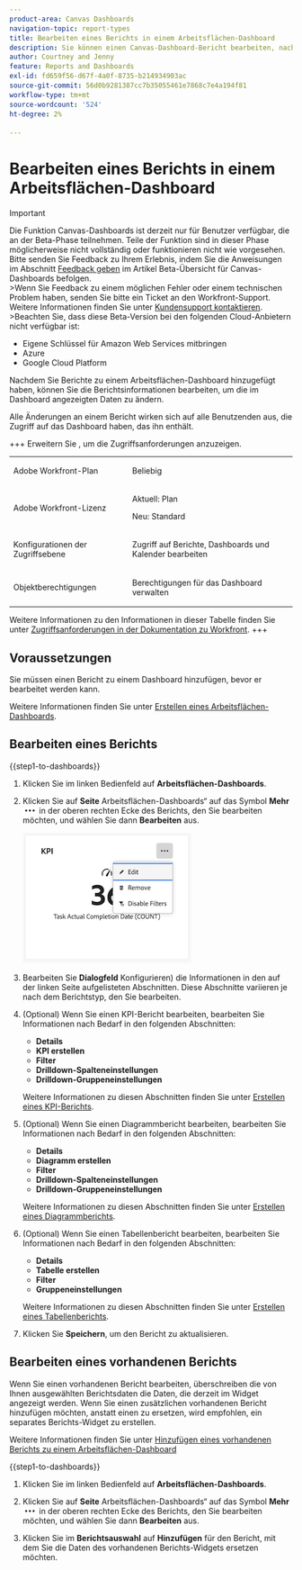 ```yaml
---
product-area: Canvas Dashboards
navigation-topic: report-types
title: Bearbeiten eines Berichts in einem Arbeitsflächen-Dashboard
description: Sie können einen Canvas-Dashboard-Bericht bearbeiten, nachdem er erstellt wurde.
author: Courtney and Jenny
feature: Reports and Dashboards
exl-id: fd659f56-d67f-4a0f-8735-b214934903ac
source-git-commit: 56d0b9281387cc7b35055461e7868c7e4a194f81
workflow-type: tm+mt
source-wordcount: '524'
ht-degree: 2%

---
```


# Bearbeiten eines Berichts in einem Arbeitsflächen-Dashboard

>[!IMPORTANT]
>
>Die Funktion Canvas-Dashboards ist derzeit nur für Benutzer verfügbar, die an der Beta-Phase teilnehmen. Teile der Funktion sind in dieser Phase möglicherweise nicht vollständig oder funktionieren nicht wie vorgesehen. Bitte senden Sie Feedback zu Ihrem Erlebnis, indem Sie die Anweisungen im Abschnitt [Feedback geben](/help/quicksilver/product-announcements/betas/canvas-dashboards-beta/canvas-dashboards-beta-information.md#provide-feedback) im Artikel Beta-Übersicht für Canvas-Dashboards befolgen.<br>
>&#x200B;>Wenn Sie Feedback zu einem möglichen Fehler oder einem technischen Problem haben, senden Sie bitte ein Ticket an den Workfront-Support. Weitere Informationen finden Sie unter [Kundensupport kontaktieren](/help/quicksilver/workfront-basics/tips-tricks-and-troubleshooting/contact-customer-support.md).<br>
>&#x200B;>Beachten Sie, dass diese Beta-Version bei den folgenden Cloud-Anbietern nicht verfügbar ist:
>
>* Eigene Schlüssel für Amazon Web Services mitbringen
>* Azure
>* Google Cloud Platform

Nachdem Sie Berichte zu einem Arbeitsflächen-Dashboard hinzugefügt haben, können Sie die Berichtsinformationen bearbeiten, um die im Dashboard angezeigten Daten zu ändern.

Alle Änderungen an einem Bericht wirken sich auf alle Benutzenden aus, die Zugriff auf das Dashboard haben, das ihn enthält.


+++ Erweitern Sie , um die Zugriffsanforderungen anzuzeigen. 

<table style="table-layout:auto"> 
<col> 
</col> 
<col> 
</col> 
<tbody> 
<tr> 
   <td role="rowheader"><p>Adobe Workfront-Plan</p></td> 
   <td> 
<p>Beliebig </p> 
   </td> 
<tr> 
 <tr> 
   <td role="rowheader"><p>Adobe Workfront-Lizenz</p></td> 
   <td> 
<p>Aktuell: Plan </p> 
<p>Neu: Standard</p> 
   </td> 
   </tr> 
  </tr> 
  <tr> 
   <td role="rowheader"><p>Konfigurationen der Zugriffsebene</p></td> 
   <td><p>Zugriff auf Berichte, Dashboards und Kalender bearbeiten</p>
  </td> 
  </tr>  
        <tr> 
   <td role="rowheader"><p>Objektberechtigungen</p></td> 
   <td><p>Berechtigungen für das Dashboard verwalten</p>
  </td> 
  </tr>
</tbody> 
</table>

Weitere Informationen zu den Informationen in dieser Tabelle finden Sie unter [Zugriffsanforderungen in der Dokumentation zu Workfront](/help/quicksilver/administration-and-setup/add-users/access-levels-and-object-permissions/access-level-requirements-in-documentation.md).
+++

## Voraussetzungen

Sie müssen einen Bericht zu einem Dashboard hinzufügen, bevor er bearbeitet werden kann.

Weitere Informationen finden Sie unter [Erstellen eines Arbeitsflächen-Dashboards](/help/quicksilver/reports-and-dashboards/canvas-dashboards/create-dashboards/create-dashboards.md).

## Bearbeiten eines Berichts

{{step1-to-dashboards}}

1. Klicken Sie im linken Bedienfeld auf **Arbeitsflächen-Dashboards**.

1. Klicken Sie auf **Seite** Arbeitsflächen-Dashboards“ auf das Symbol **Mehr**![&#x200B; Mehr](assets/more-icon.png) in der oberen rechten Ecke des Berichts, den Sie bearbeiten möchten, und wählen Sie dann **Bearbeiten** aus.

   ![Bearbeiten eines Berichts](assets/edit-report-box.png)

1. Bearbeiten Sie **Dialogfeld** Konfigurieren) die Informationen in den auf der linken Seite aufgelisteten Abschnitten. Diese Abschnitte variieren je nach dem Berichtstyp, den Sie bearbeiten.

1. (Optional) Wenn Sie einen KPI-Bericht bearbeiten, bearbeiten Sie Informationen nach Bedarf in den folgenden Abschnitten:

   * **Details**
   * **KPI erstellen**
   * **Filter**
   * **Drilldown-Spalteneinstellungen**
   * **Drilldown-Gruppeneinstellungen**

   Weitere Informationen zu diesen Abschnitten finden Sie unter [Erstellen eines KPI-Berichts](/help/quicksilver/reports-and-dashboards/canvas-dashboards/add-reports/build-kpi-report.md).

1. (Optional) Wenn Sie einen Diagrammbericht bearbeiten, bearbeiten Sie Informationen nach Bedarf in den folgenden Abschnitten:

   * **Details**
   * **Diagramm erstellen**
   * **Filter**
   * **Drilldown-Spalteneinstellungen**
   * **Drilldown-Gruppeneinstellungen**

   Weitere Informationen zu diesen Abschnitten finden Sie unter [Erstellen eines Diagrammberichts](/help/quicksilver/reports-and-dashboards/canvas-dashboards/add-reports/build-chart-report.md).

1. (Optional) Wenn Sie einen Tabellenbericht bearbeiten, bearbeiten Sie Informationen nach Bedarf in den folgenden Abschnitten:

   * **Details**
   * **Tabelle erstellen**
   * **Filter**
   * **Gruppeneinstellungen**

   Weitere Informationen zu diesen Abschnitten finden Sie unter [Erstellen eines Tabellenberichts](/help/quicksilver/reports-and-dashboards/canvas-dashboards/add-reports/build-table-report.md).

1. Klicken Sie **Speichern**, um den Bericht zu aktualisieren.

## Bearbeiten eines vorhandenen Berichts

Wenn Sie einen vorhandenen Bericht bearbeiten, überschreiben die von Ihnen ausgewählten Berichtsdaten die Daten, die derzeit im Widget angezeigt werden. Wenn Sie einen zusätzlichen vorhandenen Bericht hinzufügen möchten, anstatt einen zu ersetzen, wird empfohlen, ein separates Berichts-Widget zu erstellen.

Weitere Informationen finden Sie unter [Hinzufügen eines vorhandenen Berichts zu einem Arbeitsflächen-Dashboard](/help/quicksilver/reports-and-dashboards/canvas-dashboards/add-reports/add-existing-report.md)

{{step1-to-dashboards}}

1. Klicken Sie im linken Bedienfeld auf **Arbeitsflächen-Dashboards**.

1. Klicken Sie auf **Seite** Arbeitsflächen-Dashboards“ auf das Symbol **Mehr**![&#x200B; Mehr](assets/more-icon.png) in der oberen rechten Ecke des Berichts, den Sie bearbeiten möchten, und wählen Sie dann **Bearbeiten** aus.

1. Klicken Sie im **Berichtsauswahl** auf **Hinzufügen** für den Bericht, mit dem Sie die Daten des vorhandenen Berichts-Widgets ersetzen möchten.
